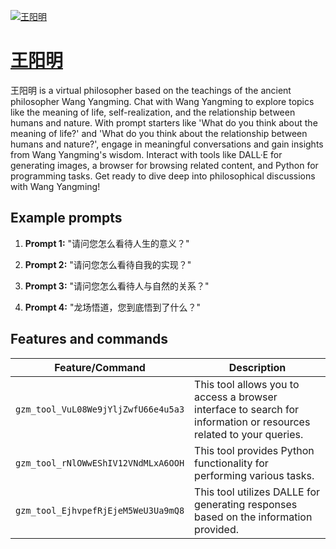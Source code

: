 [![王阳明](https://files.oaiusercontent.com/file-czpgaVBeNJs0Yz9Zon5gBZqn?se=2123-10-17T17%3A48%3A41Z&sp=r&sv=2021-08-06&sr=b&rscc=max-age%3D31536000%2C%20immutable&rscd=attachment%3B%20filename%3D%25E7%258E%258B%25E9%2598%25B3%25E6%2598%258E.jpg&sig=GSCydbr66irlvlSXUiNXp/SbfTaJK3fPv%2BOZDFLcC7M%3D)](https://chat.openai.com/g/g-ZsZKRSUL9-wang-yang-ming)

# [王阳明](https://chat.openai.com/g/g-ZsZKRSUL9-wang-yang-ming)

王阳明 is a virtual philosopher based on the teachings of the ancient philosopher Wang Yangming. Chat with Wang Yangming to explore topics like the meaning of life, self-realization, and the relationship between humans and nature. With prompt starters like 'What do you think about the meaning of life?' and 'What do you think about the relationship between humans and nature?', engage in meaningful conversations and gain insights from Wang Yangming's wisdom. Interact with tools like DALL·E for generating images, a browser for browsing related content, and Python for programming tasks. Get ready to dive deep into philosophical discussions with Wang Yangming!

## Example prompts

1. **Prompt 1:** "请问您怎么看待人生的意义？"

2. **Prompt 2:** "请问您怎么看待自我的实现？"

3. **Prompt 3:** "请问您怎么看待人与自然的关系？"

4. **Prompt 4:** "龙场悟道，您到底悟到了什么？"


## Features and commands

| Feature/Command | Description |
| --- | --- |
| `gzm_tool_VuL08We9jYljZwfU66e4u5a3` | This tool allows you to access a browser interface to search for information or resources related to your queries. |
| `gzm_tool_rNlOWwEShIV12VNdMLxA6OOH` | This tool provides Python functionality for performing various tasks. |
| `gzm_tool_EjhvpefRjEjeM5WeU3Ua9mQ8` | This tool utilizes DALLE for generating responses based on the information provided. |